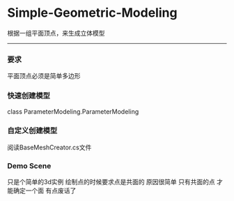 # Simple-Geometric-Modeling
根据一组平面顶点，来生成立体模型

---
###  要求
平面顶点必须是简单多边形
###  快速创建模型
class ParameterModeling.ParameterModeling
### 自定义创建模型
阅读BaseMeshCreator.cs文件

### Demo Scene
只是个简单的3d实例  绘制点的时候要求点是共面的  原因很简单 只有共面的点 才能确定一个面 有点废话了 
